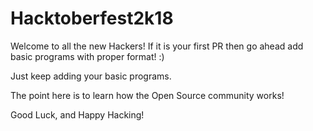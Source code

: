 # Hacktoberfest2k18

Welcome to all the new Hackers! If it is your first PR then go ahead add basic programs with proper format! :)

Just keep adding your basic programs.

The point here is to learn how the Open Source community works!

Good Luck, and Happy Hacking!
